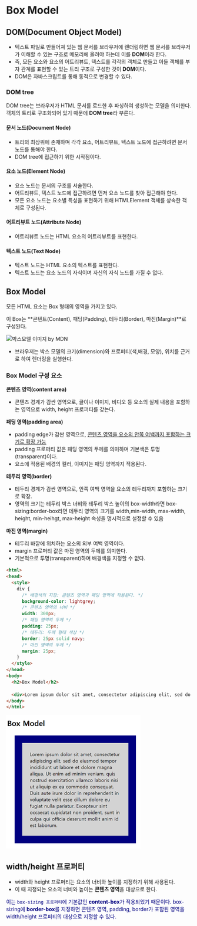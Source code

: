 # Box Model



## DOM(Document Object Model)

- 텍스트 파일로 만들어져 있는 웹 문서를 브라우저에 렌더링하면 웹 문서를 브라우저가 이해할 수 있는 구조로 메모리에 올려야 하는데 이를 **DOM**이라 한다.
- 즉, 모든 요소와 요소의 어트리뷰트, 텍스트를 각각의 객체로 만들고 이들 객체를 부자 관계를 표현할 수 있는 트리 구조로 구성한 것이 **DOM**이다.
- DOM은 자바스크립트를 통해 동적으로 변경할 수 있다.



### DOM tree

DOM tree는 브라우저가 HTML 문서를 로드한 후 파싱하여 생성하는 모델을 의미한다. 객체의 트리로 구조화되어 있기 때문에 **DOM tree**라 부른다.



#### 문서 노드(Document Node)

- 트리의 최상위에 존재하며 각각 요소, 어트리뷰트, 텍스트 노드에 접근하려면 문서 노드를 통해야 한다. 
- DOM tree에 접근하기 위한 시작점이다.

#### 요소 노드(Element Node)

- 요소 노드는 문서의 구조를 서술한다.
- 어트리뷰트, 텍스트 노드에 접근하려면 먼저 요소 노드를 찾아 접근해야 한다.
- 모든 요소 노드는 요소별 특성을 표현하기 위해 HTMLElement 객체를 상속한 객체로 구성된다.

#### 어트리뷰트 노드(Attribute Node)

- 어트리뷰트 노드는 HTML 요소의 어트리뷰트를 표현한다.

#### 텍스트 노드(Text Node)

- 텍스트 노드는 HTML 요소의 텍스트를 표현한다.
- 텍스트 노드는 요소 노드의 자식이며 자신의 자식 노드를 가질 수 없다.



## Box Model

모든 HTML 요소는 Box 형태의 영역을 가지고 있다.

이 Box는 **콘텐트(Content), 패딩(Padding), 테두리(Border), 마진(Margin)**로 구성된다.

![박스모델 이미지 by MDN](https://media.prod.mdn.mozit.cloud/attachments/2014/09/29/8685/0930aa361239ef7b22a8da798410a855/boxmodel-(3).png)

- 브라우저는 박스 모델의 크기(dimension)와 프로퍼티(색,배경, 모양), 위치를 근거로 하여 렌더링을 실행한다.



### Box Model 구성 요소

**콘텐츠 영역(content area)** 

- 콘텐츠 경계가 감싼 영역으로, 글이나 이미지, 비디오 등 요소의 실제 내용을 포함하는 영역으로 width, height 프로퍼티를 갖는다.

**패딩 영역(padding area)**

- padding edge가 감싼 영역으로, <u>콘텐츠 영역을 요소의 안쪽 여백까지 포함하는 크기로 확장 가능</u>
- padding 프로퍼티 값은 패딩 영역의 두께를 의미하며 기본색은 투명(transparent)이다.
- 요소에 적용된 배경의 컬러, 이미지는 패딩 영역까지 적용된다.

**테두리 영역(border)**

- 테두리 경계가 감싼 영역으로, 안쪽 여백 영역을 요소의 테두리까지 포함하는 크기로 확장. 
- 영역의 크기는 테두리 박스 너비와 테두리 박스 높이의 box-width라면 box-sizing:border-box라면 테두리 영역의 크기를 width,min-width, max-width, height, min-heihgt, max-height 속성을 명시적으로 설정할 수 있음 

**마진 영역(margin)**

- 테두리 바깥에 위치하는 요소의 외부 여백 영역이다.
- margin 프로퍼티 값은 마진 영역의 두께를 의미한다.
- 기본적으로 투명(transparent)하며 배경색을 지정할 수 없다.

```html
<html>
<head>
  <style>
    div {
      /* 배경색의 지정: 콘텐츠 영역과 패딩 영역에 적용된다. */
      background-color: lightgrey;
      /* 콘텐츠 영역의 너비 */
      width: 300px;
      /* 패딩 영역의 두께 */
      padding: 25px;
      /* 테두리: 두께 형태 색상 */
      border: 25px solid navy;
      /* 마진 영역의 두께 */
      margin: 25px;
    }
  </style>
</head>
<body>
  <h2>Box Model</h2>

  <div>Lorem ipsum dolor sit amet, consectetur adipiscing elit, sed do eiusmod tempor incididunt ut labore et dolore magna aliqua. Ut enim ad minim veniam, quis nostrud exercitation ullamco laboris nisi ut aliquip ex ea commodo consequat. Duis aute irure dolor in reprehenderit in voluptate velit esse cillum dolore eu fugiat nulla pariatur. Excepteur sint occaecat cupidatat non proident, sunt in culpa qui officia deserunt mollit anim id est laborum.</div>
</body>
</html>
```

<img src="https://github.com/cjy0019/TIL/blob/master/images/boxmodel.PNG?raw=true" style="zoom:50%;" />



## width/height 프로퍼티

- width와 height 프로퍼티는 요소의 너비와 높이를 지정하기 위해 사용된다. 
- 이 때 지정되는 요소의 너비와 높이는 **콘텐츠 영역**을 대상으로 한다.

<span style=color:navy>이는 `box-sizing 프로퍼티`에 기본값인 **content-box**가 적용되었기 때문이다. box-sizing에 **border-box**를 지정하면 콘텐츠 영역, padding, border가 포함된 영역을 width/height 프로퍼티의 대상으로 지정할 수 있다.</span>

